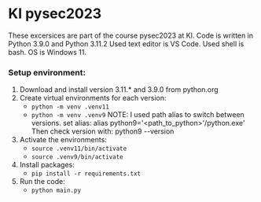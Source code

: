 # KI pysec2023

These excersices are part of the course pysec2023 at KI. 
Code is written in Python 3.9.0 and Python 3.11.2
Used text editor is VS Code.
Used shell is bash.
OS is Windows 11.

### Setup environment:

1. Download and install version 3.11.* and 3.9.0 from python.org
2. Create virtual environments for each version:
    - `python -m venv .venv11`
    - `python -m venv .venv9`
NOTE: I used path alias to switch between versions.
set alias: alias python9='<path_to_python>'/python.exe'
Then check version with: python9 --version
3. Activate the environments:   
    - `source .venv11/bin/activate`
    - `source .venv9/bin/activate`
4. Install packages:
    - `pip install -r requirements.txt`
5. Run the code:
    - `python main.py`